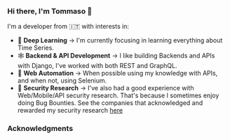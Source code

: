 ### Hi there, I'm Tommaso 👋

<!--
**heytdep/heytdep** is a ✨ _special_ ✨ repository because its `README.md` (this file) appears on your GitHub profile.

Here are some ideas to get you started:

- 🔭 I’m currently working on ...
- 🌱 I’m currently learning ...
- 👯 I’m looking to collaborate on ...
- 🤔 I’m looking for help with ...
- 💬 Ask me about ...
- 📫 How to reach me: ...
- 😄 Pronouns: ...
- ⚡ Fun fact: ...
-->

I'm a developer from 🇮🇹 with interests in:

- 🦾 **Deep Learning**  &#8594; I'm currently focusing in learning everything about Time Series.
- 🕸 **Backend & API Development** &#8594; I like building Backends and APIs with Django, I've worked with both REST and GraphQL.
- 🤖 **Web Automation** &#8594; When possible using my knowledge with APIs, and when not, using Selenium.
- 🐞 **Security Research** &#8594; I've also had a good experience with Web/Mobile/API security research. That's because I sometimes enjoy doing Bug Bounties. See the companies that acknowledged and rewarded my security research [here](#Acknowledgments)

### Acknowledgments

